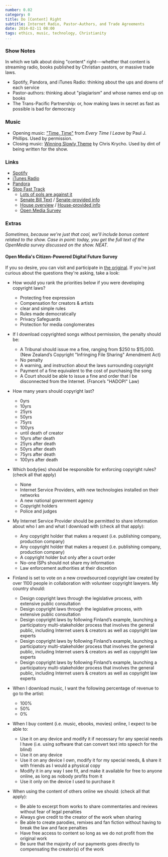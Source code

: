 ```yaml
---
number: 0.02
category: 0
title: Do [Content] Right
subtitle: Internet Radio, Pastor-Authors, and Trade Agreements
date: 2014-02-11 08:00
tags: ethics, music, technology, Christianity
...
```


### Show Notes

In which we talk about doing "content" right---whether that content is streaming
radio, books published by Christian pastors, or massive trade laws.

  - Spotify, Pandora, and iTunes Radio: thinking about the ups and downs of each
    service
  - Pastor-authors: thinking about "plagiarism" and whose names end up on books
  - The Trans-Pacific Partnership: or, how making laws in secret as fast as
    possible is bad for democracy

### Music

  - Opening music: ["Time, Time"] from _Every Time I Leave_ by Paul J. Phillips.
    Used by permission.
  - Closing music: [Winning Slowly Theme] by Chris Krycho. Used by dint of being
    written for the show.

["Time, Time"]: //pauljphillips.bandcamp.com/track/time-time
[Winning Slowly Theme]: //soundcloud.com/chriskrycho/winning-slowly

### Links

  - [Spotify]
  - [iTunes Radio]
  - [Pandora]
  - [Stop Fast Track]
      - [Lots of pols are against it]
      - [Senate Bill Text] / [Senate-provided info]
      - [House overview] / [House-provided info]
      - [Open Media Survey][survey]

[Spotify]: //spotify.com
[iTunes Radio]: //www.apple.com/itunes/itunes-radio/
[Pandora]: //www.pandora.com
[Stop Fast Track]: //www.stopfasttrack.com/
[Lots of pols are against it]: //www.huffingtonpost.com/2014/01/14/harry-reid-fast-track_n_4598486.html
[Senate Bill Text]: //www.finance.senate.gov/imo/media/doc/TPA%20bill%20text.pdf
[Senate-provided info]: //www.finance.senate.gov/issue/?id=89321119-55D3-41A5-BA3C-498A0FF9D172
[House overview]://waysandmeans.house.gov/uploadedfiles/tpa_2_pager.pdf
[House-provided info]: //waysandmeans.house.gov/tpa/
[survey]: //openmedia.org/crowdsource?sid=257664

### Extras

<i class="editorial">Sometimes, because we're just that cool, we'll include
bonus content related to the show. Case in point: today, you get the full text
of the OpenMedia survey discussed on the show. NEAT.</i>

#### Open Media's Citizen-Powered Digital Future Survey

If you so desire, you can visit and participate in [the original][survey]. If
you're just curious about the questions they're asking, take a look:

  - How would you rank the priorities below if you were developing copyright
    laws?

      - Protecting free expression
      - Compensation for creators & artists
      - clear and simple rules
      - Rules made democratically
      - Privacy Safeguards
      - Protection for media conglomerates

  - If I download copyrighted songs without permission, the penalty should be:

      - A Tribunal should issue me a fine, ranging from $250 to $15,000. (New
        Zealand’s Copyright "Infringing File Sharing" Amendment Act)
      - No penalty
      - A warning, and instruction about the laws surrounding copyright
      - Payment of a fine equivalent to the cost of purchasing the song
      - A Court should be able to issue a fine and order that I be disconnected
        from the Internet. (France’s "HADOPI" Law)

  - How many years should copyright last?

      - 0yrs
      - 10yrs
      - 25yrs
      - 50yrs
      - 75yrs
      - 100yrs
      - until death of creator
      - 10yrs after death
      - 25yrs after death
      - 50yrs after death
      - 75yrs after death
      - 100yrs after death

  - Which body(ies) should be responsible for enforcing copyright rules? (check
    all that apply)

      - None
      - Internet Service Providers, with new technologies installed on their
        networks
      - A new national government agency
      - Copyright holders
      - Police and judges

  - My Internet Service Provider should be permitted to share information about
    who I am and what I download with (check all that apply):

      - Any copyright holder that makes a request (i.e. publishing company,
        production company)
      - Any copyright holder that makes a request (i.e. publishing company,
        production company)
      - A copyright holder but only after a court order
      - No-one ISPs should not share my information
      - Law enforcement authorities at their discretion

  - Finland is set to vote on a new crowdsourced copyright law created by over
    1100 people in collaboration with volunteer copyright lawyers. My country
    should:

      - Design copyright laws through the legislative process, with extensive
        public consultation
      - Design copyright laws through the legislative process, with extensive
        public consultation
      - Design copyright laws by following Finland’s example, launching a
        participatory multi-stakeholder process that involves the general
        public, including Internet users & creators as well as copyright law
        experts
      - Design copyright laws by following Finland’s example, launching a
        participatory multi-stakeholder process that involves the general
        public, including Internet users & creators as well as copyright law
        experts
      - Design copyright laws by following Finland’s example, launching a
        participatory multi-stakeholder process that involves the general
        public, including Internet users & creators as well as copyright law
        experts

  - When I download music, I want the following percentage of revenue to go to
    the artist:

      - 100%
      - 50%
      - 0%

  - When I buy content (i.e. music, ebooks, movies) online, I expect to be able
    to:

      - Use it on any device and modify it if necessary for any special needs I
        have (i.e. using software that can convert text into speech for the
        blind)
      - Use it on any device
      - Use it on any device I own, modify it for my special needs, & share it
        with friends as I would a physical copy
      - Modify it in any way I see fit, and make it available for free to anyone
        online, as long as nobody profits from it
      - Use it only on the device I used to purchase it

  - When using the content of others online we should: (check all that apply):

      - Be able to excerpt from works to share commentaries and reviews without
        fear of legal penalties
      - Always give credit to the creator of the work when sharing
      - Be able to create parodies, remixes and fan fiction without having to
        break the law and face penalties
      - Have free access to content so long as we do not profit from the
        original work
      - Be sure that the majority of our payments goes directly to compensating
        the creator(s) of the work
